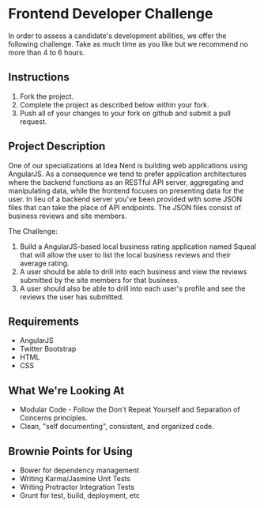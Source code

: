 # Frontend Developer Challenge #
In order to assess a candidate's development abilities, we offer the following challenge. 
Take as much time as you like but we recommend no more than 4 to 6 hours.

## Instructions ##
1. Fork the project.
2. Complete the project as described below within your fork.
3. Push all of your changes to your fork on github and submit a pull request.

## Project Description ##
One of our specializations at Idea Nerd is building web applications using AngularJS. As a consequence we tend to prefer application
architectures where the backend functions as an RESTful API server, aggregating and manipulating data, while the frontend focuses
on presenting data for the user. In lieu of a backend server you've been provided with some JSON files that can take the place
of API endpoints. The JSON files consist of business reviews and site members.

The Challenge:

1. Build a AngularJS-based local business rating application named Squeal that will allow the user to list the local business reviews
and their average rating.
2. A user should be able to drill into each business and view the reviews submitted by the site members for that business.
3. A user should also be able to drill into each user's profile and see the reviews the user has submitted.

## Requirements ##
+ AngularJS
+ Twitter Bootstrap
+ HTML
+ CSS

## What We're Looking At ##
+ Modular Code - Follow the Don't Repeat Yourself and Separation of Concerns principles.
+ Clean, "self documenting", consistent, and organized code.

## Brownie Points for Using ##
+ Bower for dependency management
+ Writing Karma/Jasmine Unit Tests
+ Writing Protractor Integration Tests
+ Grunt for test, build, deployment, etc